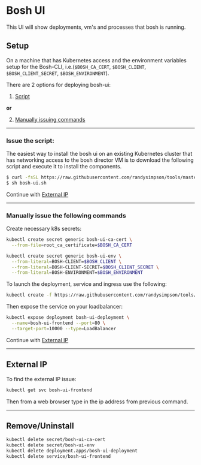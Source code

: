 # Bosh UI

This UI will show deployments, vm's and processes that bosh is running.

## Setup

On a machine that has Kubernetes access and the environment variables setup for the Bosh-CLI, i.e.(`$BOSH_CA_CERT`, `$BOSH_CLIENT`, `$BOSH_CLIENT_SECRET`, `$BOSH_ENVIRONMENT`).

There are 2 options for deploying bosh-ui:
1. [Script](#issue-the-script)

 **or**

2. [Manually issuing commands](#manually-issue-the-following-commands)

---

### Issue the script:

The easiest way to install the bosh ui on an existing Kubernetes cluster that has networking access to the bosh director VM is to download the following script and execute it to install the components.

```sh
$ curl -fsSL https://raw.githubusercontent.com/randysimpson/tools/master/bosh-ui/bosh-ui.sh -o bosh-ui.sh
$ sh bosh-ui.sh
```

Continue with [External IP](#external-ip)

---

### Manually issue the following commands 

Create necessary k8s secrets:

```sh
kubectl create secret generic bosh-ui-ca-cert \
  --from-file=root_ca_certificate=$BOSH_CA_CERT
```

```sh
kubectl create secret generic bosh-ui-env \
  --from-literal=BOSH-CLIENT=$BOSH_CLIENT \
  --from-literal=BOSH-CLIENT-SECRET=$BOSH_CLIENT_SECRET \
  --from-literal=BOSH-ENVIRONMENT=$BOSH_ENVIRONMENT
```

To launch the deployment, service and ingress use the following:

```sh
kubectl create -f https://raw.githubusercontent.com/randysimpson/tools/master/bosh-ui/bosh-ui-deployment.yaml
```

Then expose the service on your loadbalancer:

```sh
kubectl expose deployment bosh-ui-deployment \
  --name=bosh-ui-frontend --port=80 \
  --target-port=10000 --type=LoadBalancer
```

Continue with [External IP](#external-ip)

---

## External IP

To find the external IP issue:

```sh
kubectl get svc bosh-ui-frontend
```

Then from a web browser type in the ip address from previous command.

---

## Remove/Uninstall

```sh
kubectl delete secret/bosh-ui-ca-cert
kubectl delete secret/bosh-ui-env
kubectl delete deployment.apps/bosh-ui-deployment
kubectl delete service/bosh-ui-frontend
```